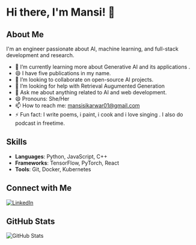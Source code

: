 # Hi there, I'm Mansi! 👋

## About Me
I'm an engineer passionate about AI, machine learning, and full-stack development and research.

- 🌱 I’m currently learning more about Generative AI and its applications .
- 😄 I have five publications in my name.
- 👯 I’m looking to collaborate on open-source AI projects.
- 🤔 I’m looking for help with Retrieval Augumented Generation 
- 💬 Ask me about anything related to AI and web development.
- 😄 Pronouns: She/Her
-  📫 How to reach me: mansisikarwar01@gmail.com
-  ⚡ Fun fact: I write poems, i paint, i cook and i love singing . I also do podcast in freetime.

## Skills
- **Languages**: Python, JavaScript, C++ 
- **Frameworks**: TensorFlow, PyTorch, React
- **Tools**: Git, Docker, Kubernetes

## Connect with Me
[![LinkedIn](https://img.shields.io/badge/LinkedIn-Profile-blue?logo=linkedin)](https://www.linkedin.com/in/mansi_sikarwar)

## GitHub Stats
![GitHub Stats](https://github-readme-stats.vercel.app/api?username=Mansi793&show_icons=true&theme=radical)


<!--
**Mansi793/Mansi793** is a ✨ _special_ ✨ repository because its `README.md` (this file) appears on your GitHub profile.

Here are some ideas to get you started:

- 🔭 I’m currently working on ...
- 🌱 I’m currently learning ...
- 👯 I’m looking to collaborate on ...
- 
- 💬 Ask me about ...
-
- ...
- 
-->
